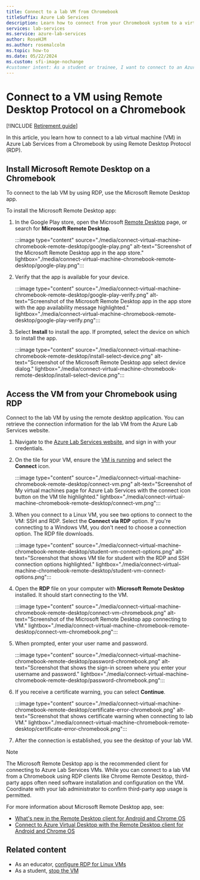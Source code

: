 ```yaml
---
title: Connect to a lab VM from Chromebook
titleSuffix: Azure Lab Services
description: Learn how to connect from your Chromebook system to a virtual machine in Azure Lab Services by using RDP.
services: lab-services
ms.service: azure-lab-services
author: RoseHJM
ms.author: rosemalcolm
ms.topic: how-to
ms.date: 05/22/2024
ms.custom: sfi-image-nochange
#customer intent: As a student or trainee, I want to connect to an Azure Lab Services VM from my Chromebook over RDP in order to use the lab resources.
---
```


# Connect to a VM using Remote Desktop Protocol on a Chromebook

[!INCLUDE [Retirement guide](./includes/retirement-banner.md)]

In this article, you learn how to connect to a lab virtual machine (VM) in Azure Lab Services from a Chromebook by using Remote Desktop Protocol (RDP).

## Install Microsoft Remote Desktop on a Chromebook

To connect to the lab VM by using RDP, use the Microsoft Remote Desktop app.

To install the Microsoft Remote Desktop app:

1. In the Google Play store, open the Microsoft [Remote Desktop](https://play.google.com/store/apps/details?id=com.microsoft.rdc.androidx&pli=1) page, or search for **Microsoft Remote Desktop**.

    :::image type="content" source="./media/connect-virtual-machine-chromebook-remote-desktop/google-play.png" alt-text="Screenshot of the Microsoft Remote Desktop app in the app store." lightbox="./media/connect-virtual-machine-chromebook-remote-desktop/google-play.png":::

1. Verify that the app is available for your device.

    :::image type="content" source="./media/connect-virtual-machine-chromebook-remote-desktop/google-play-verify.png" alt-text="Screenshot of the Microsoft Remote Desktop app in the app store with the app availability message highlighted." lightbox="./media/connect-virtual-machine-chromebook-remote-desktop/google-play-verify.png":::

1. Select **Install** to install the app. If prompted, select the device on which to install the app.

    :::image type="content" source="./media/connect-virtual-machine-chromebook-remote-desktop/install-select-device.png" alt-text="Screenshot of the Microsoft Remote Desktop app select device dialog." lightbox="./media/connect-virtual-machine-chromebook-remote-desktop/install-select-device.png":::


## Access the VM from your Chromebook using RDP

Connect to the lab VM by using the remote desktop application. You can retrieve the connection information for the lab VM from the Azure Lab Services website.

1. Navigate to the [Azure Lab Services website](https://labs.azure.com), and sign in with your credentials.

1. On the tile for your VM, ensure the [VM is running](how-to-use-lab.md#start-or-stop-the-vm) and select the **Connect** icon.

    :::image type="content" source="./media/connect-virtual-machine-chromebook-remote-desktop/connect-vm.png" alt-text="Screenshot of My virtual machines page for Azure Lab Services with the connect icon button on the VM tile highlighted." lightbox="./media/connect-virtual-machine-chromebook-remote-desktop/connect-vm.png":::

1. When you connect to a Linux VM, you see two options to connect to the VM: SSH and RDP. Select the **Connect via RDP** option. If you're connecting to a Windows VM, you don't need to choose a connection option. The RDP file downloads.

    :::image type="content" source="./media/connect-virtual-machine-chromebook-remote-desktop/student-vm-connect-options.png" alt-text="Screenshot that shows VM tile for student with the RDP and SSH connection options highlighted." lightbox="./media/connect-virtual-machine-chromebook-remote-desktop/student-vm-connect-options.png":::

1. Open the **RDP** file on your computer with **Microsoft Remote Desktop** installed. It should start connecting to the VM.

    :::image type="content" source="./media/connect-virtual-machine-chromebook-remote-desktop/connect-vm-chromebook.png" alt-text="Screenshot of the Microsoft Remote Desktop app connecting to VM." lightbox="./media/connect-virtual-machine-chromebook-remote-desktop/connect-vm-chromebook.png":::

1. When prompted, enter your user name and password.

    :::image type="content" source="./media/connect-virtual-machine-chromebook-remote-desktop/password-chromebook.png" alt-text="Screenshot that shows the sign-in screen where you enter your username and password." lightbox="./media/connect-virtual-machine-chromebook-remote-desktop/password-chromebook.png":::

1. If you receive a certificate warning, you can select **Continue**.

    :::image type="content" source="./media/connect-virtual-machine-chromebook-remote-desktop/certificate-error-chromebook.png" alt-text="Screenshot that shows certificate warning when connecting to lab VM." lightbox="./media/connect-virtual-machine-chromebook-remote-desktop/certificate-error-chromebook.png":::

1. After the connection is established, you see the desktop of your lab VM.
 
> [!NOTE]
> The Microsoft Remote Desktop app is the recommended client for connecting to Azure Lab Services VMs. While you can connect to a lab VM from a Chromebook using RDP clients like Chrome Remote Desktop, third-party apps often need software installation and configuration on the VM. Coordinate with your lab administrator to confirm third-party app usage is permitted. 

For more information about Microsoft Remote Desktop app, see:
- [What's new in the Remote Desktop client for Android and Chrome OS](/windows-server/remote/remote-desktop-services/clients/android-whatsnew)
- [Connect to Azure Virtual Desktop with the Remote Desktop client for Android and Chrome OS](/azure/virtual-desktop/users/connect-android-chrome-os)


## Related content

- As an educator, [configure RDP for Linux VMs](how-to-enable-remote-desktop-linux.md)
- As a student, [stop the VM](how-to-use-lab.md#start-or-stop-the-vm)
